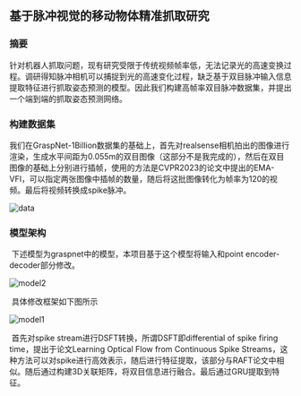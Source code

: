 ## 基于脉冲视觉的移动物体精准抓取研究

### 摘要

​	针对机器人抓取问题，现有研究受限于传统视频帧率低，无法记录光的高速变换过程。调研得知脉冲相机可以捕捉到光的高速变化过程，缺乏基于双目脉冲输入信息提取特征进行抓取姿态预测的模型。因此我们构建高帧率双目脉冲数据集，并提出一个端到端的抓取姿态预测网络。

### 构建数据集

​	我们在GraspNet-1Billion数据集的基础上，首先对realsense相机拍出的图像进行渲染，生成水平间距为0.055m的双目图像（这部分不是我完成的），然后在双目图像的基础上分别进行插帧，使用的方法是CVPR2023的论文中提出的EMA-VFI，可以指定两张图像中插帧的数量，随后将这批图像转化为帧率为120的视频。最后将视频转换成spike脉冲。

![data](D:\OneDrive\桌面\BaiduSyncdisk\amao996.github.io\blogs\project\spike_robot\data.png)

### 模型架构

​	下述模型为graspnet中的模型，本项目基于这个模型将输入和point encoder-decoder部分修改。

![model2](I:\amao996.github.io\blogs\project\spike_robot\model2.png)

​	具体修改框架如下图所示

![model1](I:\amao996.github.io\blogs\project\spike_robot\model1.png)

​	首先对spike stream进行DSFT转换，所谓DSFT即differential of spike firing time，提出于论文Learning Optical Flow from Continuous Spike Streams，这种方法可以对spike进行高效表示，随后进行特征提取，该部分与RAFT论文中相似。随后通过构建3D关联矩阵，将双目信息进行融合。最后通过GRU提取到特征。